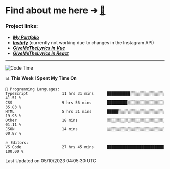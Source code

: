 # Find about me here ➜ [🧑](https://pauabella.dev)

### Project links:
- ***[My Portfolio](https://pauabella.dev)***
- ***[Instafy](https://instafy.me)*** (currently not working due to changes in the Instagram API)
- ***[GiveMeTheLyrics in Vue](https://lyrics.pauabella.dev)***
- ***[GiveMeTheLyrics in React](https://pauabella.dev/GiveMeTheLyrics)***

---
<!--START_SECTION:waka-->
![Code Time](http://img.shields.io/badge/Code%20Time-2%2C524%20hrs-blue)

📊 **This Week I Spent My Time On** 

```text
💬 Programming Languages: 
TypeScript               11 hrs 31 mins      ██████████░░░░░░░░░░░░░░░   41.51 % 
CSS                      9 hrs 56 mins       █████████░░░░░░░░░░░░░░░░   35.83 % 
HTML                     5 hrs 31 mins       █████░░░░░░░░░░░░░░░░░░░░   19.93 % 
Other                    18 mins             ░░░░░░░░░░░░░░░░░░░░░░░░░   01.11 % 
JSON                     14 mins             ░░░░░░░░░░░░░░░░░░░░░░░░░   00.87 % 

🔥 Editors: 
VS Code                  27 hrs 45 mins      █████████████████████████   100.00 % 
```


 Last Updated on 05/10/2023 04:05:30 UTC
<!--END_SECTION:waka-->

